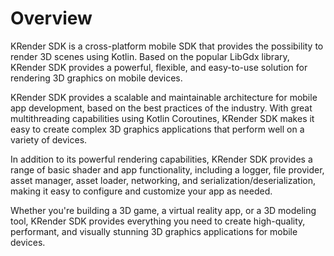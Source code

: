 # Overview
KRender SDK is a cross-platform mobile SDK that provides the possibility to render 3D scenes using Kotlin. Based on the popular LibGdx library, KRender SDK provides a powerful, flexible, and easy-to-use solution for rendering 3D graphics on mobile devices.

KRender SDK provides a scalable and maintainable architecture for mobile app development, based on the best practices of the industry. With great multithreading capabilities using Kotlin Coroutines, KRender SDK makes it easy to create complex 3D graphics applications that perform well on a variety of devices.

In addition to its powerful rendering capabilities, KRender SDK provides a range of basic shader and app functionality, including a logger, file provider, asset manager, asset loader, networking, and serialization/deserialization, making it easy to configure and customize your app as needed.

Whether you're building a 3D game, a virtual reality app, or a 3D modeling tool, KRender SDK provides everything you need to create high-quality, performant, and visually stunning 3D graphics applications for mobile devices.
